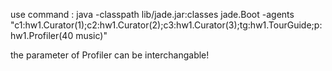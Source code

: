 use command : java -classpath lib/jade.jar:classes jade.Boot -agents "c1:hw1.Curator(1);c2:hw1.Curator(2);c3:hw1.Curator(3);tg:hw1.TourGuide;p:hw1.Profiler(40 music)"

the parameter of Profiler can be interchangable! 
